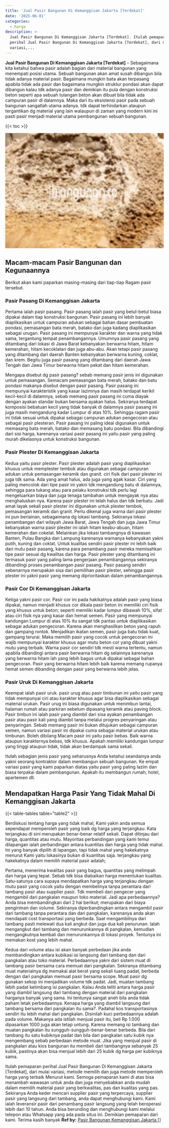 ```yaml
---
title: 'Jual Pasir Bangunan Di Kemanggisan Jakarta [Terdekat]'
date: '2025-06-01'
categories:
  - harga
description: >-
  Jual Pasir Bangunan Di Kemanggisan Jakarta [Terdekat]. Itulah pemaparan
  perihal Jual Pasir Bangunan Di Kemanggisan Jakarta [Terdekat], dari mulai
  variasi,...
---
```


**Jual Pasir Bangunan Di Kemanggisan Jakarta \[Terdekat\]** – Sebagaimana kita ketahui bahwa pasir adalah bagian dari material bangunan yang menempati posisi utama. Sebuah bangunan akan amat susah dibangun bila tidak adanya material pasir. Bagaimana mungkin bata akan terpasang apabila tidak ada pasir dan bagaimana mungkin struktur pondasi akan dapat dibangun kalau tdk adanya pasir dan demikian itu pula dengan konstruksi beton seperti apa sebuah tulangan beton akan dibuat bila tidak ada campuran pasir di dalamnya. Maka dari itu eksistensi pasir pada sebuah bangunan sangatlah utama adanya. tdk dapat terhindarkan ataupun tergantikan dg material yang lain walaupun di zaman yang modern kini ini pasti pasir menjadi material utama pembangunan sebuah bangunan.

{{< toc >}}

![Jual Pasir Bangunan Di Kemanggisan Jakarta [Terdekat]](/images/jual-pasir-bangunan-41.png)

## Macam-macam Pasir Bangunan dan Kegunaannya

Berikut akan kami paparkan masing-masing dari tiap-tiap Ragam pasir tersebut.

### Pasir Pasang Di Kemanggisan Jakarta

Pertama ialah pasir pasang. Pasir pasang ialah pasir yang betul-betul biasa dipakai dalam tiap konstruksi bangunan. Pasir pasang ini lebih banyak diaplikasikan untuk campuran adukan sebagai bahan dasar pembuatan pondasi, pemasangan bata merah, batako dan juga kadang diaplikasikan sebagai urugan. Pasir pasang ini mempunyai karakter dan warna yang tidak sama, tergantung tempat penambangannya. Umumnya pasir pasang yang ditambang dari lokasi di Jawa Barat kebanyakan berwarna hitam, hitam kemerahan, hitam kecoklatan dan juga abu-abu. Akan tetapi pasir pasang yang ditambang dari daerah Banten kebanyakan berwarna kuning, coklat, dan krem. Begitu juga pasir pasang yang ditambang dari daerah Jawa Tengah dan Jawa Timur berwarna hitam pekat dan hitam kemerahan.

Mengapa disebut dg pasir pasang? sebab memang pasir jenis ini digunakan untuk pemasangan. Semacam pemasangan bata merah, batako dan batu pondasi makanya disebut dengan pasir pasang. Pasir pasang ini mempunyai karakteristik yang kasar lazimnya dan masih terdapat kerikil kecil-kecil di dalamnya, sebab memang pasir pasang ini cuma diayak dengan ayakan standar bukan bersama ayakan halus. Sekiranya terdapat komposisi bebatuan kecil yang tidak banyak di dalamnya pasir pasang ini juga masih mengandung kadar Lumpur di atas 10%. Sehingga ragam pasir ini tidak sesuai untuk dipakai sebagai campuran adukan pengecoran atau sebagai pasir plesteran. Pasir pasang ini paling ideal digunakan untuk memasang bata merah, batako dan memasang batu pondasi. Bila dibandingi dari sisi harga, karenanya variasi pasir pasang ini yaitu pasir yang paling murah dikelasnya untuk konstruksi bangunan.

### Pasir Plester Di Kemanggisan Jakarta

Kedua yaitu pasir plester. Pasir plester adalah pasir yang diaplikasikan khusus untuk memplester tembok atau digunakan sebagai campuran adukan untuk pemasangan keramik dan granit. ciri fisik dari pasir plester ini juga tdk sama. Ada yang amat halus, ada juga yang agak kasar. Ciri yang paling mencolok dari tipe pasir ini yakni tdk mengandung batu di dalamnya, sehingga para tukang atau para pelaku konstruksi tdk perlu lagi mengeluarkan biaya dan juga tenaga tambahan untuk mengayak nya atau menghaluskan nya. Karena pasir plester ini telah halus dan tdk berbatu. Jadi amat layak sekali pasir plester ini digunakan untuk plester tembok, pemasangan keramik dan granit. Perlu dikenal juga warna dari pasir plester ini pun berlainan, sebagaimana dg lokasi tambang. Sekiranya lokasi penambangan dari wilayah Jawa Barat, Jawa Tengah dan juga Jawa Timur kebanyakan warna pasir plester ini ialah hitam keabu-abuan, hitam kemerahan dan cokelat. Melainkan jika lokasi tambangnya di kawasan Banten, Pulau Bangka dan Lampung karenanya warnanya kebanyakan yakni putih, kuning dan coklat. Untuk kualitas sendiri pasir plester ini lebih baik dari mutu pasir pasang, karena para penambang pasir mereka memisahkan tipe pasir sesuai dg kwalitas dan harga. Pasir plester yang ditambang ini termasuk pasir yang paling lama pengerjaan penambangannya sekiranya dibandingi proses penambangan pasir pasang. Pasir pasang sendiri sebenarnya merupakan sisa dari pemilihan pasir plester, sehingga pasir plester ini yakni pasir yang memang diprioritaskan dalam penambangannya.

### Pasir Cor Di Kemanggisan Jakarta

Ketiga yakni pasir cor. Pasir cor ini pada hakikatnya adalah pasir yang biasa dipakai, namun menjadi khusus cor dikala pasir beton ini memiliki ciri fisik yang khusus untuk beton; seperti memiliki kadar lumpur dibawah 10%, sifat atau ciri fisik nya yang kasar dan hemat semen. Pasir yang mempunyai kandungan Lumpur di atas 10% itu sangat tdk pantas untuk diaplikasikan sebagai adukan pengecoran. Karena akan menghasilkan beton yang rapuh dan gampang rontok. Menjadikan ikatan semen, pasir juga batu tidak kuat, gampang terurai. Maka memilih pasir yang cocok untuk pengecoran ini wajib mempunyai karakter khusus agar mutu beton cor yang dibuat yakni mutu yang terbaik. Warna pasir cor sendiri tdk mesti warna tertentu, namun apabila dibandingi antara pasir berwarna hitam dg selainnya karenanya yang berwarna hitam lah yang lebih bagus untuk dipakai sebagai bahan pengecoran. Pasir yang berwarna hitam lebih baik karena memang rupanya hemat semen dibanding dengan pasir yang berwarna lebih jelas.

### Pasir Uruk Di Kemanggisan Jakarta

Keempat ialah pasir uruk. pasir urug atau pasir timbunan ini yaitu pasir yang tidak mempunyai ciri atau karakter khusus agar bisa diaplikasikan sebagai material urukan. Pasir urug ini biasa digunakan untuk menimbun lantai, halaman rumah atau parkiran sebelum dipasang keramik atau paving block. Pasir timbun ini ialah pasir yang diambil dari sisa ayakan penambangan pasir atau pasir kali yang diambil tanpa melalui progres penyaringan atau penyaringan. Sebab memang pasir ini bukan ditujukan sebagai campuran semen, namun variasi pasir ini dipakai cuma sebagai material urukan atau timbunan. Boleh dibilang Macam pasir ini yaitu pasir bebas. Baik warna ataupun karakternya bebas, tdk khusus. Apakah memiliki kandungan lumpur yang tinggi ataupun tidak, tidak akan berdampak sama sekali.

Itulah sebagian jenis pasir yang seharusnya Anda ketahui seandainya anda yakni seorang kontraktor dalam membangun sebuah bangunan. Ke empat variasi pasir yang kami paparkan diatas yaitu pasir yang paling lazim dan biasa terpakai dalam pembangunan. Apakah itu membangun rumah, hotel, apartemen dll.

## Mendapatkan Harga Pasir Yang Tidak Mahal Di Kemanggisan Jakarta

{{< table-tables table="table2" >}}

Berdiskusi tentang harga yang tidak mahal, Kami yakin anda semua sependapat memperoleh pasir yang baik dg harga yang terjangkau. Kata terjangkau di sini merupakan benar-benar relatif sekali. Dapat ditinjau dari harga, quantitas atau mutu. Mayoritas perbandingan yang kami temui dilapangan ialah perbandingan antara kuantitas dan harga yang tidak mahal. Ini yang banyak dipilih di lapangan, tapi tidak mahal yang hakekatnya menurut Kami yaitu lokasinya bukan di kuantitas saja. terjangkau yang hakekatnya dalam memilih material pasir adalah;

Pertama, menerima kwalitas pasir yang bagus, quantitas yang melimpah dan harga yang tepat. Sebab tdk bisa diabaikan harga menentukan kualitas. Satu-satunya cara supaya mendapatkan harga yang terjangkau dengan mutu pasir yang cocok yaitu dengan membelinya tanpa perantara dari tambang pasir atau supplier pasir. Tdk membeli dari pengecer yang mengambil dari pangkalan maupun toko material. Jadi apa perbedaannya? Anda bisa membandingkan dari 2 hal berikut; merupakan dari biaya pengiriman dan volume. Sekiranya diperbandingkan antara mengambil pasir dari tambang tanpa perantara dan dari pangkalan, karenanya anda akan mendapati cost transportasi yang berbeda. Saat mengambilnya dari tambang pasti melewati dua kali angkut dan juga dua kali penurunan. Ialah mengangkut dari tambang dan menurunkannya di pangkalan, kemudian mengangkutnya kembali dan menurunkannya di lokasi proyek. Tentunya ini memakan kost yang lebih mahal.

Kedua dari volume atau isi akan banyak perbedaan jika anda membandingkan antara kubikasi isi langsung dari tambang dan dari pangkalan atau toko material. Perbedaannya yakni dari sistem muat di tambang pasir bersama cara memuat dari pangkalan. Sekiranya ditambang muat materialnya dg memakai alat berat yang sekali tuang padat, berbeda dengan dari pangkalan memuat pasir bersama scope. Muat pasir dg gunakan sekop ini menjadikan volume tdk padat. Jadi, muatan tambang lebih padat ketimbang isi pangkalan. Kalau Anda teliti antara harga pasir yang diambil langsung dari tambang dengan material dari pangkalan harganya banyak yang sama. Ini tentunya sangat aneh bila anda tidak paham letak perbedaannya. Kenapa harga yang diambil langsung dari tambang bersama dari pangkalan itu sama?. Padahal kos transportasinya sendiri itu lebih mahal dari pangkalan. Disinilah kuci perbedaannya adalah pada volume. Makanya ada istilah menjual pasir itu, beli Rp 1.000 dipasarkan 1000 juga akan tetap untung. Karena memang isi tambang dan muatan pangkalan itu sungguh-sungguh-benar-benar berbeda. Bila dari tambang itu satu kubiknya padat dan bila dari pangkalan satu kubik nya mengembang sebab perbedaan metode muat. Jika yang menjual pasir di pangkalan atau kios bangunan itu membeli dari tambangnya sebanyak 25 kubik, pastinya akan bisa menjual lebih dari 25 kubik dg harga per kubiknya sama.

Itulah pemaparan perihal Jual Pasir Bangunan Di Kemanggisan Jakarta \[Terdekat\], dari mulai variasi, metode memilih dan juga metode memperoleh harga yang terbaik Menurut kami. Semoga pemaparan kami di atas bisa menambah wawasan untuk anda dan juga menyebabkan anda mudah dalam memilih material pasir yang berkwalitas, pas dan kualitas yang pas. Sekiranya Anda keder mencari supplier pasir yang terpercaya, supplier pasir yang langsung dari tambang, anda dapat menghubungi kami. Kami ialah leveransir pasir dari penambang pasir langsung yang telah beroperasi lebih dari 10 tahun. Anda bisa berunding dan menghubungi kami melalui telepon atau Whatsapp yang ada pada situs ini. Demikian pemaparan dari kami. Terima kasih banyak
**Ref by:** [Pasir Bangunan Kemanggisan Jakarta []](https://id.wikipedia.org/wiki/Pasir)
